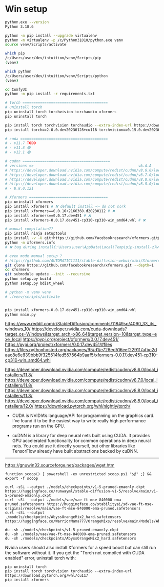 # Win setup

```sh
python.exe --version
Python 3.10.6
```

```sh
python -m pip install --upgrade virtualenv
python -m virtualenv -p /c/Python31010/python.exe venv
source venv/Scripts/activate

which pip
/c/Users/user/dev/intuition/venv/Scripts/pip
(venv)

which python
/c/Users/user/dev/intuition/venv/Scripts/python
(venv)

cd ComfyUI
python -m pip install -r requirements.txt

# torch =======================================
# uninstall torch
pip uninstall torch torchvision torchaudio xformers
pip uninstall torch

pip install torch torchvision torchaudio --extra-index-url https://download.pytorch.org/whl/cu117
pip install torch==2.0.0.dev20230128+cu118 torchvision==0.15.0.dev20230128+cu118 --index-url https://download.pytorch.org/whl/nightly/cu118

# cuda ========================================
# - v11.7 TODO
# - v11.8 🟢
# - v12.1 🟢

# cudnn ========================================
# versions =>                                                vA.A.A                  BB.B
# https://developer.download.nvidia.com/compute/redist/cudnn/v8.6.0/local_installers/11.8/
# https://developer.download.nvidia.com/compute/redist/cudnn/v8.7.0/local_installers/11.8/
# https://developer.download.nvidia.com/compute/redist/cudnn/v8.8.0/local_installers/11.8/
# https://developer.download.nvidia.com/compute/redist/cudnn/v8.8.0/local_installers/12.0/
# - 8.8.0.121

# Xformers ====================================
pip uninstall xformers
pip install xformers # ❌ default install => do not nork
pip install xformers==0.0.16+2166360.d20230112 # ❌
pip install xformers==0.0.17.dev451 # ❌
pip install xformers-0.0.17.dev451-cp310-cp310-win_amd64.whl # ❌

# manual compilation??
pip install ninja setuptools
pip install -v -U git+https://github.com/facebookresearch/xformers.git@main#egg=xformers
python -m xformers.info
# ❌ bug during installC:\Users\user\AppData\Local\Temp\pip-install-z7wvqf_f\xformers_86d323b8b5be416699b644839c0f36cb\third_party\flash-attention\csrc\flash_attn\cutlass\docs

# even mode manual setup ?
# https://github.com/AUTOMATIC1111/stable-diffusion-webui/wiki/Xformers
git clone https://github.com/facebookresearch/xformers.git --depth=1
cd xformers
git submodule update --init --recursive
python setup.py build
python setup.py bdist_wheel

# python -m venv venv
# ./venv/scripts/activate


pip install xformers-0.0.17.dev451-cp310-cp310-win_amd64.whl
python main.py
```

https://www.reddit.com/r/StableDiffusion/comments/11849sp/4090_33_its_windows_10/
https://developer.nvidia.com/cuda-downloads?target_os=Windows&target_arch=x86_64&target_version=10&target_type=exe_local
https://pypi.org/project/xformers/0.0.17.dev451/
https://pypi.org/project/xformers/0.0.17.dev451/#files
https://files.pythonhosted.org/packages/95/d1/e726ed516eef229117afbc2daac8e6e839bbb9f325514fed557564b9aaf5/xformers-0.0.17.dev451-cp310-cp310-win_amd64.whl

https://developer.download.nvidia.com/compute/redist/cudnn/v8.6.0/local_installers/11.8/
https://developer.download.nvidia.com/compute/redist/cudnn/v8.7.0/local_installers/11.8/
https://developer.download.nvidia.com/compute/redist/cudnn/v8.8.0/local_installers/11.8/
https://developer.download.nvidia.com/compute/redist/cudnn/v8.8.0/local_installers/12.0/
https://download.pytorch.org/whl/nightly/torch/


- CUDA is NVIDIA’s language/API for programming on the graphics card.
I’ve found it to be the easiest way to write really high performance programs run on the GPU.

- cuDNN is a library for deep neural nets built using CUDA.
It provides GPU accelerated functionality for common operations in deep neural nets.
You could use it directly yourself, but other libraries like TensorFlow already have built abstractions backed by cuDNN.

------------

https://gnuwin32.sourceforge.net/packages/wget.htm

```
function scoop() { powershell -ex unrestricted scoop.ps1 "$@" ;} && export -f scoop

curl -sSL --output ./models/checkpoints/v1-5-pruned-emaonly.ckpt         https://huggingface.co/runwayml/stable-diffusion-v1-5/resolve/main/v1-5-pruned-emaonly.ckpt
curl -sSL --output ./models/vae/vae-ft-mse-840000-ema-pruned.safetensors https://huggingface.co/stabilityai/sd-vae-ft-mse-original/resolve/main/vae-ft-mse-840000-ema-pruned.safetensors
curl -sSL --output ./models/checkpoints/AbyssOrangeMix2_hard.safetensors https://huggingface.co/WarriorMama777/OrangeMixs/resolve/main/Models/AbyssOrangeMix2/AbyssOrangeMix2_hard.safetensorc

du -sh ./models/checkpoints/v1-5-pruned-emaonly.ckpt
du -sh ./models/vae/vae-ft-mse-840000-ema-pruned.safetensors
du -sh ./models/checkpoints/AbyssOrangeMix2_hard.safetensors

```

Nvidia users should also install Xformers for a speed boost but can still run the software without it.
If you get the "Torch not compiled with CUDA enabled" error, uninstall torch with:

```
pip uninstall torch
pip install torch torchvision torchaudio --extra-index-url https://download.pytorch.org/whl/cu117
pip install xformers
```
